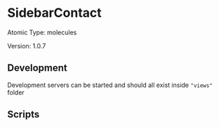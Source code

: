 # SidebarContact

Atomic Type: molecules

Version: 1.0.7

## Development

Development servers can be started and should all exist inside `"views"` folder

## Scripts
